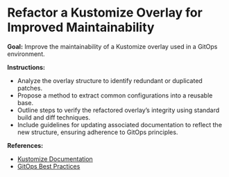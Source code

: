 # Refactor a Kustomize Overlay for Improved Maintainability

**Goal:** Improve the maintainability of a Kustomize overlay used in a GitOps environment.

**Instructions:**

- Analyze the overlay structure to identify redundant or duplicated patches.
- Propose a method to extract common configurations into a reusable base.
- Outline steps to verify the refactored overlay’s integrity using standard build and diff techniques.
- Include guidelines for updating associated documentation to reflect the new structure, ensuring adherence to GitOps
  principles.

**References:**

- [Kustomize Documentation](https://kubectl.docs.kubernetes.io/references/kustomize/)
- [GitOps Best Practices](../docs/GitOps-BestPractices.md)
